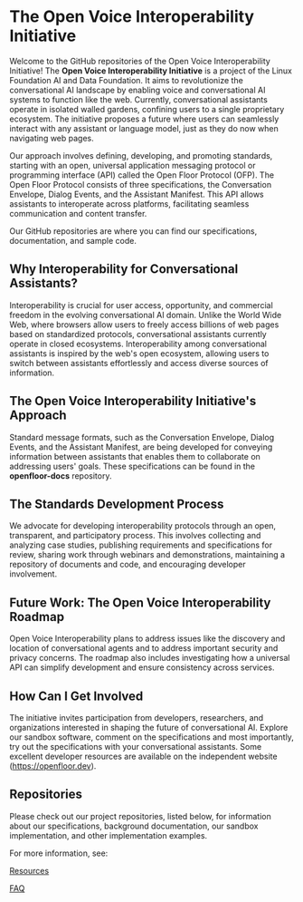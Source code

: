 # The Open Voice Interoperability Initiative #
Welcome to the GitHub repositories of the Open Voice Interoperability Initiative! The **Open Voice Interoperability Initiative** is a project of the Linux Foundation AI and Data Foundation. It aims to revolutionize the conversational AI landscape by enabling voice and conversational AI systems to function like the web. Currently, conversational assistants operate in isolated walled gardens, confining users to a single proprietary ecosystem. The initiative proposes a future where users can seamlessly interact with any assistant or language model, just as they do now when navigating web pages.

Our approach involves defining, developing, and promoting standards, starting with an open, universal application messaging protocol or programming interface (API) called the Open Floor Protocol (OFP). The Open Floor Protocol consists of three specifications, the Conversation Envelope, Dialog Events, and the Assistant Manifest. This API allows assistants to interoperate across platforms, facilitating seamless communication and content transfer.

Our GitHub repositories are where you can find our specifications, documentation, and sample code.

## Why Interoperability for Conversational Assistants? ##
Interoperability is crucial for user access, opportunity, and commercial freedom in the evolving conversational AI domain. Unlike the World Wide Web, where browsers allow users to freely access billions of web pages based on standardized protocols, conversational assistants currently operate in closed ecosystems. Interoperability among conversational assistants is inspired by the web's open ecosystem, allowing users to switch between assistants effortlessly and access diverse sources of information.

## The Open Voice Interoperability Initiative's Approach ##
Standard message formats, such as the Conversation Envelope, Dialog Events, and the Assistant Manifest, are being developed for conveying information between assistants that enables them to collaborate on addressing users' goals. These specifications can be found in the **openfloor-docs** repository.

## The Standards Development Process ##
We advocate for developing interoperability protocols through an open, transparent, and participatory process. This involves collecting and analyzing case studies, publishing requirements and specifications for review, sharing work through webinars and demonstrations, maintaining a repository of documents and code, and encouraging developer involvement.

## Future Work: The Open Voice Interoperability Roadmap ##
Open Voice Interoperability plans to address issues like the discovery and location of conversational agents and to address important security and privacy concerns. The roadmap also includes investigating how a universal API can simplify development and ensure consistency across services.

## How Can I Get Involved ##
The initiative invites participation from developers, researchers, and organizations interested in shaping the future of conversational AI. Explore our sandbox software, comment on the specifications and most importantly, try out the specifications with your conversational assistants. Some excellent developer resources are available on the independent website (https://openfloor.dev).

## Repositories ##
Please check out our project repositories, listed below, for information about our specifications, background documentation, our sandbox implementation, and other implementation examples.

For more information, see:

[Resources](https://github.com/open-voice-interoperability/.github/blob/main/profile/resources.md)

[FAQ](https://github.com/open-voice-interoperability/.github/blob/main/profile/FAQ.md)
